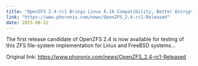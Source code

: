 ```yaml
---
title: "OpenZFS 2.4-rc1 Brings Linux 6.16 Compatibility, Better Encryption Performance With AVX2"
link: "https://www.phoronix.com/news/OpenZFS_2.4-rc1-Released"
date: 2025-08-22
---
```


The first release candidate of OpenZFS 2.4 is now available for testing of this ZFS file-system implementation for Linux and FreeBSD systems...

Original link: https://www.phoronix.com/news/OpenZFS_2.4-rc1-Released